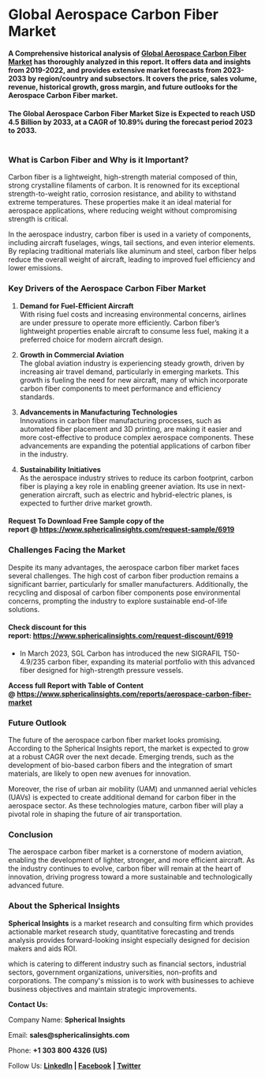 <h1 class="news-post-title">Global Aerospace Carbon Fiber Market</h1>
<p><strong>A Comprehensive historical analysis of&nbsp;<a href="https://www.sphericalinsights.com/reports/aerospace-carbon-fiber-market" target="_blank" rel="noreferrer noopener">Global Aerospace Carbon Fiber Market</a>&nbsp;has thoroughly analyzed in this report. It offers data and insights from 2019-2022, and provides extensive market forecasts from 2023-2033 by region/country and subsectors. It covers the price, sales volume, revenue, historical growth, gross margin, and future outlooks for the Aerospace Carbon Fiber market.</strong></p>
<h4><strong>The Global Aerospace Carbon Fiber Market Size is Expected to reach USD 4.5 Billion by 2033, at a CAGR of 10.89% during the forecast period 2023 to 2033.</strong></h4>
<p><strong><img src="https://www.sphericalinsights.com/images/rd/global-aerospace-carbon-fiber-market.png" alt="" /></strong></p>
<h3>What is Carbon Fiber and Why is it Important?</h3>
<p>Carbon fiber is a lightweight, high-strength material composed of thin, strong crystalline filaments of carbon. It is renowned for its exceptional strength-to-weight ratio, corrosion resistance, and ability to withstand extreme temperatures. These properties make it an ideal material for aerospace applications, where reducing weight without compromising strength is critical.</p>
<p>In the aerospace industry, carbon fiber is used in a variety of components, including aircraft fuselages, wings, tail sections, and even interior elements. By replacing traditional materials like aluminum and steel, carbon fiber helps reduce the overall weight of aircraft, leading to improved fuel efficiency and lower emissions.</p>
<h3>Key Drivers of the Aerospace Carbon Fiber Market</h3>
<ol>
<li>
<p><strong>Demand for Fuel-Efficient Aircraft</strong><br />With rising fuel costs and increasing environmental concerns, airlines are under pressure to operate more efficiently. Carbon fiber&rsquo;s lightweight properties enable aircraft to consume less fuel, making it a preferred choice for modern aircraft design.</p>
</li>
<li>
<p><strong>Growth in Commercial Aviation</strong><br />The global aviation industry is experiencing steady growth, driven by increasing air travel demand, particularly in emerging markets. This growth is fueling the need for new aircraft, many of which incorporate carbon fiber components to meet performance and efficiency standards.</p>
</li>
<li>
<p><strong>Advancements in Manufacturing Technologies</strong><br />Innovations in carbon fiber manufacturing processes, such as automated fiber placement and 3D printing, are making it easier and more cost-effective to produce complex aerospace components. These advancements are expanding the potential applications of carbon fiber in the industry.</p>
</li>
<li>
<p><strong>Sustainability Initiatives</strong><br />As the aerospace industry strives to reduce its carbon footprint, carbon fiber is playing a key role in enabling greener aviation. Its use in next-generation aircraft, such as electric and hybrid-electric planes, is expected to further drive market growth.</p>
</li>
</ol>
<h4>Request To Download Free Sample copy of the report&nbsp;@&nbsp;<a href="https://www.sphericalinsights.com/request-sample/6919">https://www.sphericalinsights.com/request-sample/6919</a></h4>
<h3>Challenges Facing the Market</h3>
<p>Despite its many advantages, the aerospace carbon fiber market faces several challenges. The high cost of carbon fiber production remains a significant barrier, particularly for smaller manufacturers. Additionally, the recycling and disposal of carbon fiber components pose environmental concerns, prompting the industry to explore sustainable end-of-life solutions.</p>
<h4>Check discount for this report:&nbsp;<a href="https://www.sphericalinsights.com/request-discount/6919">https://www.sphericalinsights.com/request-discount/6919</a></h4>
<ul>
<li>In March 2023, SGL Carbon has introduced the new SIGRAFIL T50-4.9/235 carbon fiber, expanding its material portfolio with this advanced fiber designed for high-strength pressure vessels.</li>
</ul>
<p><strong>Access full Report with Table of Content @&nbsp;<a href="https://www.sphericalinsights.com/reports/aerospace-carbon-fiber-market">https://www.sphericalinsights.com/reports/aerospace-carbon-fiber-market</a>&nbsp;</strong></p>
<h3>Future Outlook</h3>
<p>The future of the aerospace carbon fiber market looks promising. According to the Spherical Insights report, the market is expected to grow at a robust CAGR over the next decade. Emerging trends, such as the development of bio-based carbon fibers and the integration of smart materials, are likely to open new avenues for innovation.</p>
<p>Moreover, the rise of urban air mobility (UAM) and unmanned aerial vehicles (UAVs) is expected to create additional demand for carbon fiber in the aerospace sector. As these technologies mature, carbon fiber will play a pivotal role in shaping the future of air transportation.</p>
<h3>Conclusion</h3>
<p>The aerospace carbon fiber market is a cornerstone of modern aviation, enabling the development of lighter, stronger, and more efficient aircraft. As the industry continues to evolve, carbon fiber will remain at the heart of innovation, driving progress toward a more sustainable and technologically advanced future.</p>
<h3><strong>About the Spherical Insights</strong></h3>
<p><strong>Spherical Insights</strong>&nbsp;is a market research and consulting firm which provides actionable market research study, quantitative forecasting and trends analysis provides forward-looking insight especially designed for decision makers and aids ROI.</p>
<p>which is catering to different industry such as financial sectors, industrial sectors, government organizations, universities, non-profits and corporations. The company's mission is to work with businesses to achieve business objectives and maintain strategic improvements.</p>
<p><strong>Contact Us:</strong></p>
<p>Company Name:&nbsp;<strong>Spherical Insights</strong></p>
<p>Email:&nbsp;<strong>sales@sphericalinsights.com</strong></p>
<p>Phone:&nbsp;<strong>+1 303 800 4326 (US)</strong></p>
<p>Follow Us:&nbsp;<strong><a href="https://www.linkedin.com/company/spherical-insight/"><u>LinkedIn</u></a>&nbsp;|&nbsp;<a href="https://www.facebook.com/sphericalinsights22"><u>Facebook</u></a>&nbsp;|&nbsp;<a href="https://twitter.com/SInsights_US"><u>Twitter</u></a></strong></p>
